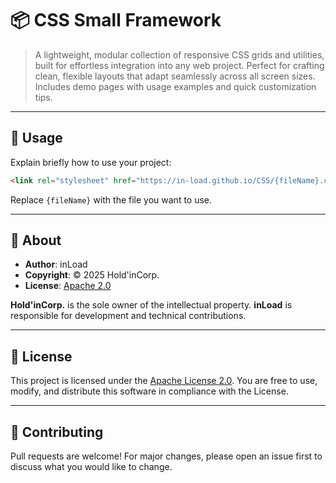 # 📦 CSS Small Framework

> A lightweight, modular collection of responsive CSS grids and utilities, built for effortless integration into any web project. Perfect for crafting clean, flexible layouts that adapt seamlessly across all screen sizes. Includes demo pages with usage examples and quick customization tips.

---

## 🚀 Usage

Explain briefly how to use your project:

```html
<link rel="stylesheet" href="https://in-load.github.io/CSS/{fileName}.css">
```
Replace ```{fileName}``` with the file you want to use.

---

## 🏢 About

- **Author**: inLoad
- **Copyright**: © 2025 Hold'inCorp.
- **License**: [Apache 2.0](./LICENSE)

**Hold'inCorp.** is the sole owner of the intellectual property.
**inLoad** is responsible for development and technical contributions.

---

## 📜 License

This project is licensed under the [Apache License 2.0](./LICENSE).
You are free to use, modify, and distribute this software in compliance with the License.

---

## 🙌 Contributing

Pull requests are welcome!
For major changes, please open an issue first to discuss what you would like to change.
